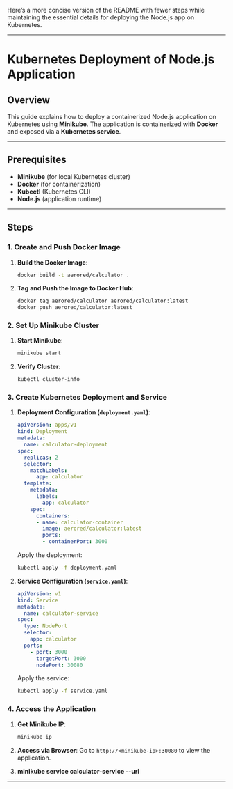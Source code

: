 Here’s a more concise version of the README with fewer steps while maintaining the essential details for deploying the Node.js app on Kubernetes.

---

# Kubernetes Deployment of Node.js Application

## Overview

This guide explains how to deploy a containerized Node.js application on Kubernetes using **Minikube**. The application is containerized with **Docker** and exposed via a **Kubernetes service**.

---

## Prerequisites

- **Minikube** (for local Kubernetes cluster)
- **Docker** (for containerization)
- **Kubectl** (Kubernetes CLI)
- **Node.js** (application runtime)

---

## Steps

### 1. **Create and Push Docker Image**

1. **Build the Docker Image**:
   ```bash
   docker build -t aerored/calculator .
   ```

2. **Tag and Push the Image to Docker Hub**:
   ```bash
   docker tag aerored/calculator aerored/calculator:latest
   docker push aerored/calculator:latest
   ```

### 2. **Set Up Minikube Cluster**

1. **Start Minikube**:
   ```bash
   minikube start
   ```

2. **Verify Cluster**:
   ```bash
   kubectl cluster-info
   ```

### 3. **Create Kubernetes Deployment and Service**

1. **Deployment Configuration (`deployment.yaml`)**:
   ```yaml
   apiVersion: apps/v1
   kind: Deployment
   metadata:
     name: calculator-deployment
   spec:
     replicas: 2
     selector:
       matchLabels:
         app: calculator
     template:
       metadata:
         labels:
           app: calculator
       spec:
         containers:
         - name: calculator-container
           image: aerored/calculator:latest
           ports:
           - containerPort: 3000
   ```

   Apply the deployment:
   ```bash
   kubectl apply -f deployment.yaml
   ```

2. **Service Configuration (`service.yaml`)**:
   ```yaml
   apiVersion: v1
   kind: Service
   metadata:
     name: calculator-service
   spec:
     type: NodePort
     selector:
       app: calculator
     ports:
       - port: 3000
         targetPort: 3000
         nodePort: 30080
   ```

   Apply the service:
   ```bash
   kubectl apply -f service.yaml
   ```

### 4. **Access the Application**

1. **Get Minikube IP**:
   ```bash
   minikube ip
   ```

2. **Access via Browser**:
   Go to `http://<minikube-ip>:30080` to view the application.

3. **minikube service calculator-service --url**

---



